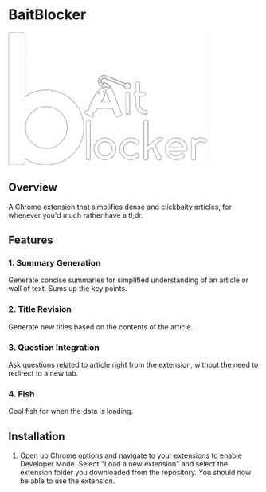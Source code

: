# BaitBlocker

<img src="extension/baitblaocker22.png" alt="Extension Logo" width="400" height="266">

## Overview

A Chrome extension that simplifies dense and clickbaity articles, for whenever you'd much rather have a tl;dr.

## Features

### 1. Summary Generation

Generate concise summaries for simplified understanding of an article or wall of text. Sums up the key points.

### 2. Title Revision

Generate new titles based on the contents of the article.

### 3. Question Integration

Ask questions related to article right from the extension, without the need to redirect to a new tab.

### 4. Fish

Cool fish for when the data is loading.

## Installation

1. Open up Chrome options and navigate to your extensions to enable Developer Mode. Select "Load a new extension" and select the extension folder you downloaded from the repository. You should now be able to use the extension.

